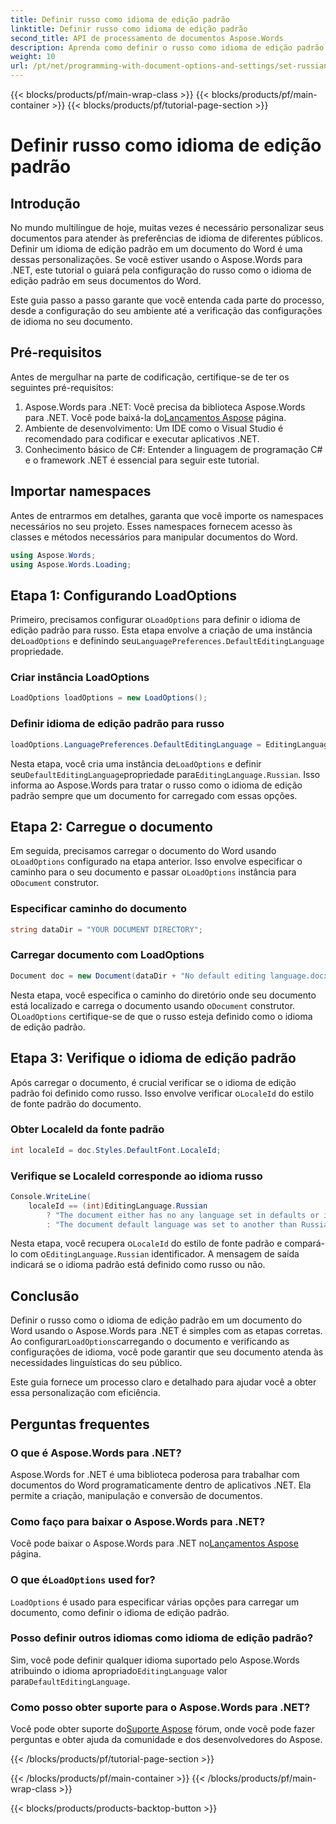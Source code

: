 ```yaml
---
title: Definir russo como idioma de edição padrão
linktitle: Definir russo como idioma de edição padrão
second_title: API de processamento de documentos Aspose.Words
description: Aprenda como definir o russo como idioma de edição padrão em documentos do Word usando o Aspose.Words para .NET. Siga nosso guia passo a passo para obter instruções detalhadas.
weight: 10
url: /pt/net/programming-with-document-options-and-settings/set-russian-as-default-editing-language/
---
```


{{< blocks/products/pf/main-wrap-class >}}
{{< blocks/products/pf/main-container >}}
{{< blocks/products/pf/tutorial-page-section >}}

# Definir russo como idioma de edição padrão

## Introdução

No mundo multilíngue de hoje, muitas vezes é necessário personalizar seus documentos para atender às preferências de idioma de diferentes públicos. Definir um idioma de edição padrão em um documento do Word é uma dessas personalizações. Se você estiver usando o Aspose.Words para .NET, este tutorial o guiará pela configuração do russo como o idioma de edição padrão em seus documentos do Word. 

Este guia passo a passo garante que você entenda cada parte do processo, desde a configuração do seu ambiente até a verificação das configurações de idioma no seu documento.

## Pré-requisitos

Antes de mergulhar na parte de codificação, certifique-se de ter os seguintes pré-requisitos:

1.  Aspose.Words para .NET: Você precisa da biblioteca Aspose.Words para .NET. Você pode baixá-la do[Lançamentos Aspose](https://releases.aspose.com/words/net/) página.
2. Ambiente de desenvolvimento: Um IDE como o Visual Studio é recomendado para codificar e executar aplicativos .NET.
3. Conhecimento básico de C#: Entender a linguagem de programação C# e o framework .NET é essencial para seguir este tutorial.

## Importar namespaces

Antes de entrarmos em detalhes, garanta que você importe os namespaces necessários no seu projeto. Esses namespaces fornecem acesso às classes e métodos necessários para manipular documentos do Word.

```csharp
using Aspose.Words;
using Aspose.Words.Loading;
```

## Etapa 1: Configurando LoadOptions

 Primeiro, precisamos configurar o`LoadOptions` para definir o idioma de edição padrão para russo. Esta etapa envolve a criação de uma instância de`LoadOptions` e definindo seu`LanguagePreferences.DefaultEditingLanguage` propriedade.

### Criar instância LoadOptions

```csharp
LoadOptions loadOptions = new LoadOptions();
```

### Definir idioma de edição padrão para russo

```csharp
loadOptions.LanguagePreferences.DefaultEditingLanguage = EditingLanguage.Russian;
```

 Nesta etapa, você cria uma instância de`LoadOptions` e definir seu`DefaultEditingLanguage`propriedade para`EditingLanguage.Russian`. Isso informa ao Aspose.Words para tratar o russo como o idioma de edição padrão sempre que um documento for carregado com essas opções.

## Etapa 2: Carregue o documento

 Em seguida, precisamos carregar o documento do Word usando o`LoadOptions` configurado na etapa anterior. Isso envolve especificar o caminho para o seu documento e passar o`LoadOptions` instância para o`Document` construtor.

### Especificar caminho do documento

```csharp
string dataDir = "YOUR DOCUMENT DIRECTORY";
```

### Carregar documento com LoadOptions

```csharp
Document doc = new Document(dataDir + "No default editing language.docx", loadOptions);
```

 Nesta etapa, você especifica o caminho do diretório onde seu documento está localizado e carrega o documento usando o`Document` construtor. O`LoadOptions` certifique-se de que o russo esteja definido como o idioma de edição padrão.

## Etapa 3: Verifique o idioma de edição padrão

 Após carregar o documento, é crucial verificar se o idioma de edição padrão foi definido como russo. Isso envolve verificar o`LocaleId` do estilo de fonte padrão do documento.

### Obter LocaleId da fonte padrão

```csharp
int localeId = doc.Styles.DefaultFont.LocaleId;
```

### Verifique se LocaleId corresponde ao idioma russo

```csharp
Console.WriteLine(
    localeId == (int)EditingLanguage.Russian
        ? "The document either has no any language set in defaults or it was set to Russian originally."
        : "The document default language was set to another than Russian language originally, so it is not overridden.");
```

 Nesta etapa, você recupera o`LocaleId` do estilo de fonte padrão e compará-lo com o`EditingLanguage.Russian` identificador. A mensagem de saída indicará se o idioma padrão está definido como russo ou não.

## Conclusão

 Definir o russo como o idioma de edição padrão em um documento do Word usando o Aspose.Words para .NET é simples com as etapas corretas. Ao configurar`LoadOptions`carregando o documento e verificando as configurações de idioma, você pode garantir que seu documento atenda às necessidades linguísticas do seu público. 

Este guia fornece um processo claro e detalhado para ajudar você a obter essa personalização com eficiência.

## Perguntas frequentes

### O que é Aspose.Words para .NET?

Aspose.Words for .NET é uma biblioteca poderosa para trabalhar com documentos do Word programaticamente dentro de aplicativos .NET. Ela permite a criação, manipulação e conversão de documentos.

### Como faço para baixar o Aspose.Words para .NET?

 Você pode baixar o Aspose.Words para .NET no[Lançamentos Aspose](https://releases.aspose.com/words/net/) página.

###  O que é`LoadOptions` used for?

`LoadOptions` é usado para especificar várias opções para carregar um documento, como definir o idioma de edição padrão.

### Posso definir outros idiomas como idioma de edição padrão?

 Sim, você pode definir qualquer idioma suportado pelo Aspose.Words atribuindo o idioma apropriado`EditingLanguage` valor para`DefaultEditingLanguage`.

### Como posso obter suporte para o Aspose.Words para .NET?

 Você pode obter suporte do[Suporte Aspose](https://forum.aspose.com/c/words/8) fórum, onde você pode fazer perguntas e obter ajuda da comunidade e dos desenvolvedores do Aspose.

{{< /blocks/products/pf/tutorial-page-section >}}

{{< /blocks/products/pf/main-container >}}
{{< /blocks/products/pf/main-wrap-class >}}

{{< blocks/products/products-backtop-button >}}
